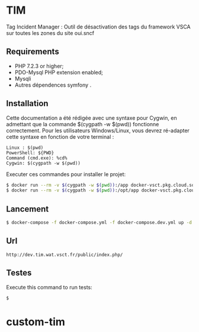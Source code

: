 TIM
========================

Tag Incident Manager : Outil de désactivation des tags du framework VSCA sur toutes les zones du site oui.sncf

Requirements
------------

  * PHP 7.2.3 or higher;
  * PDO-Mysql PHP extension enabled;
  * Mysqli
  * Autres dépendences symfony .

Installation
------------
Cette documentation a été rédigée avec une syntaxe pour Cygwin, en admettant que la commande $(cygpath -w $(pwd)) fonctionne correctement. Pour les utilisateurs Windows/Linux, vous devrez ré-adapter cette syntaxe en fonction de votre terminal :


    Linux : $(pwd)
    PowerShell: ${PWD}
    Command (cmd.exe): %cd%
    Cygwin: $(cygpath -w $(pwd))

Executer ces commandes pour installer le projet:

```bash
$ docker run --rm -v $(cygpath -w $(pwd)):/app docker-vsct.pkg.cloud.socrate.vsct.fr/webana/php-composer:7.2.3-1.6.3 install
$ docker run --rm -v $(cygpath -w $(pwd)):/opt/app docker-vsct.pkg.cloud.socrate.vsct.fr/webana/node-yarn:7.1.0-0.23.4 run dev

```

Lancement
-----

```bash
$ docker-compose -f docker-compose.yml -f docker-compose.dev.yml up -d
```

Url
----
    http://dev.tim.wat.vsct.fr/public/index.php/
    
Testes
-----

Execute this command to run tests:

```bash
$ 
```

# custom-tim
